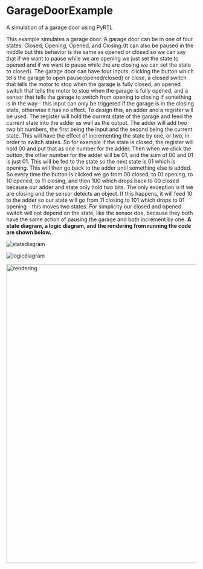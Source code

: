 # GarageDoorExample
A simulation of a garage door using PyRTL

This example simulates a garage door. A garage door can be in one of four states: Closed, Opening, Opened, and Closing.(It can also be paused in the middle but this behavior is the same as opened or closed so we can say that if we want to pause while we are opening we just set the state to opened and if we want to pause while the are closing we can set the state to closed). The garage door can have four inputs: clicking the button which tells the garage to open pause(opened/closed) or close, a closed switch that tells the motor to stop when the garage is fully closed, an opened switch that tells the motor to stop when the garage is fully opened, and a sensor that tells the garage to switch from opening to closing if something is in the way - this input can only be triggered if the garage is in the closing state, otherwise it has no effect. To design this, an adder and a register will be used. The register will hold the current state of the garage and feed the current state into the adder as well as the output. The adder will add two two bit numbers, the first being the input and the second being the current state. This will have the effect of incrementing the state by one, or two, in order to switch states. So for example if the state is closed, the register will hold 00 and put that as one number for the adder. Then when we click  the button, the other number for the adder will be 01, and the sum of 00 and 01 is just 01. This will be fed to the state so the next state is 01 which is opening. This will then go back to the adder until something else is added. So every time the button is clicked we go from 00 closed, to 01 opening, to 10 opened, to 11 closing, and then 100 which drops back to 00 closed because our adder and state only hold two bits. The only exception is if we are closing and the sensor detects an object. If this happens, it will feed 10 to the adder so our state will go from 11 closing to 101 which  drops to 01 opening - this moves two states. For simplicity our closed and opened switch will not depend on the state, like the sensor doe, because they both have the same action of pausing the garage and both increment by one. **A state diagram, a logic diagram, and the rendering from running the code are shown below.**

![statediagram](https://user-images.githubusercontent.com/21958691/45708785-26011280-bb37-11e8-9378-ed1a7939f3a1.jpg)

![logicdiagram](https://user-images.githubusercontent.com/21958691/45708116-79726100-bb35-11e8-96e0-dfcab0c485b6.jpg)

<img width="789" alt="rendering" src="https://user-images.githubusercontent.com/21958691/45710976-17b5f500-bb3d-11e8-9d61-5fbc6d9b3611.png">
